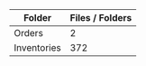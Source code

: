 | Folder      |   Files / Folders |
|-------------|-------------------|
| Orders      |                 2 |
| Inventories |               372 |